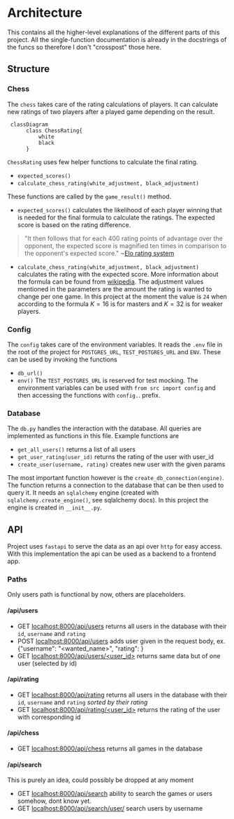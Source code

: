 # Architecture

This contains all the higher-level explanations of the different
parts of this project. All the single-function documentation
is already in the docstrings of the funcs so therefore I don't
"crosspost" those here.

## Structure

### Chess
The `chess` takes care of the rating calculations of players. It
can calculate new ratings of two players after a played game
depending on the result.


```mermaid
 classDiagram
      class ChessRating{
          white
          black
      }
```
`ChessRating` uses few helper functions to calculate the final
rating.
* `expected_scores()`
* `calculate_chess_rating(white_adjustment, black_adjustment)`

These functions are called by the `game_result()` method.
* `expected_scores()` calculates the likelihood of each player
winning that is needed for the final formula to calculate the ratings.
The expected score is based on the rating difference.

> "It then follows that for each 400 rating points of advantage over
the opponent, the expected score is magnified ten times in
comparison to the opponent's expected score." ~[Elo rating system](https://en.wikipedia.org/wiki/Elo_rating_system#Mathematical_details)

* `calculate_chess_rating(white_adjustment, black_adjustment)`
calculates the rating with the expected score. More information
about the formula can be found from [wikipedia](https://en.wikipedia.org/wiki/Elo_rating_system#Theory).
The adjustment values mentioned in the parameters are the amount
the rating is wanted to change per one game. In this project at
the moment the value is `24` when according to the formula
$K=16$ is for masters and $K=32$ is for weaker players.




### Config
The `config` takes care of the environment variables. It reads the `.env` file in the root of the project for `POSTGRES_URL`,
`TEST_POSTGRES_URL` and `ENV`. These can be used by invoking the functions
* `db_url()`
* `env()`
The `TEST_POSTGRES_URL` is reserved for test mocking.
The environment variables can be used with `from src import config` and then accessing the functions with `config.`. prefix.

### Database
The `db.py` handles the interaction with the database. All queries are implemented as functions in this file.
Example functions are
* `get_all_users()` returns a list of all users
* `get_user_rating(user_id)` returns the rating of the user with user_id
* `create_user(username, rating)` creates new user with the given params

The most important function however is the `create_db_connection(engine)`.
The function returns a connection to the database that can be then
used to query it. It needs an `sqlalchemy` engine (created with `sqlalchemy.create_engine()`, see sqlalchemy docs).
In this project the engine is created in `__init__.py`.

###

## API
Project uses `fastapi` to serve the data as an api over `http` for
easy access. With this implementation the api can be used as
a backend to a frontend app.

### Paths

Only users path is functional by now, others are placeholders.

#### /api/users

* GET [localhost:8000/api/users](http://localhost:8000/api/users) returns all users in the database with their `id`, `username` and `rating`
* POST [localhost:8000/api/users](http://localhost:8000/api/users) adds user given in the request body, ex. {"username": "<wanted_name>", "rating": <int>}
* GET [localhost:8000/api/users/<user_id>](http://localhost:8000/api/users/<user_id>) returns same data but of one user (selected by id)

#### /api/rating

* GET [localhost:8000/api/rating](http://localhost:8000/api/rating) returns all users in the database with their `id`, `username` and `rating` *sorted by their rating*
* GET [localhost:8000/api/rating/<user_id>](http://localhost:8000/api/rating/<user_id>) returns the rating of the user with corresponding id

#### /api/chess

* GET [localhost:8000/api/chess](http://localhost:8000/api/chess) returns all games in the database

#### /api/search
This is purely an idea, could possibly be dropped at any moment

* GET [localhost:8000/api/search](http://localhost:8000/api/search) ability to search the games or users somehow, dont know yet.
* GET [localhost:8000/api/search/user/<username>](http://localhost:8000/api/search/user/<username>) search users by username
